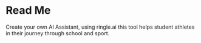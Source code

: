 # Read Me
Create your own AI Assistant, using ringle.ai this tool helps student athletes in their journey through school and sport.

